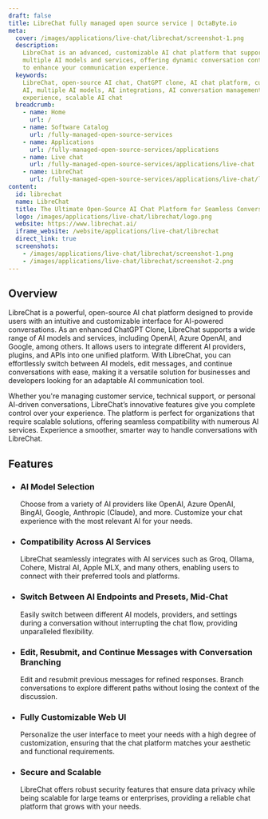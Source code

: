 ```yaml
---
draft: false
title: LibreChat fully managed open source service | OctaByte.io
meta:
  cover: /images/applications/live-chat/librechat/screenshot-1.png
  description:
    LibreChat is an advanced, customizable AI chat platform that supports
    multiple AI models and services, offering dynamic conversation control and integrations
    to enhance your communication experience.
  keywords:
    LibreChat, open-source AI chat, ChatGPT clone, AI chat platform, customizable
    AI, multiple AI models, AI integrations, AI conversation management, dynamic chat
    experience, scalable AI chat
  breadcrumb:
    - name: Home
      url: /
    - name: Software Catalog
      url: /fully-managed-open-source-services
    - name: Applications
      url: /fully-managed-open-source-services/applications
    - name: Live chat
      url: /fully-managed-open-source-services/applications/live-chat
    - name: LibreChat
      url: /fully-managed-open-source-services/applications/live-chat/librechat
content:
  id: librechat
  name: LibreChat
  title: The Ultimate Open-Source AI Chat Platform for Seamless Conversations
  logo: /images/applications/live-chat/librechat/logo.png
  website: https://www.librechat.ai/
  iframe_website: /website/applications/live-chat/librechat
  direct_link: true
  screenshots:
    - /images/applications/live-chat/librechat/screenshot-1.png
    - /images/applications/live-chat/librechat/screenshot-2.png
---
```


## Overview

LibreChat is a powerful, open-source AI chat platform designed to provide users with an intuitive and customizable interface for AI-powered conversations. As an enhanced ChatGPT Clone, LibreChat supports a wide range of AI models and services, including OpenAI, Azure OpenAI, and Google, among others. It allows users to integrate different AI providers, plugins, and APIs into one unified platform. With LibreChat, you can effortlessly switch between AI models, edit messages, and continue conversations with ease, making it a versatile solution for businesses and developers looking for an adaptable AI communication tool.

Whether you're managing customer service, technical support, or personal AI-driven conversations, LibreChat’s innovative features give you complete control over your experience. The platform is perfect for organizations that require scalable solutions, offering seamless compatibility with numerous AI services. Experience a smoother, smarter way to handle conversations with LibreChat.

## Features

- ### AI Model Selection

  Choose from a variety of AI providers like OpenAI, Azure OpenAI, BingAI, Google, Anthropic (Claude), and more. Customize your chat experience with the most relevant AI for your needs.

- ### Compatibility Across AI Services

  LibreChat seamlessly integrates with AI services such as Groq, Ollama, Cohere, Mistral AI, Apple MLX, and many others, enabling users to connect with their preferred tools and platforms.

- ### Switch Between AI Endpoints and Presets, Mid-Chat

  Easily switch between different AI models, providers, and settings during a conversation without interrupting the chat flow, providing unparalleled flexibility.

- ### Edit, Resubmit, and Continue Messages with Conversation Branching

  Edit and resubmit previous messages for refined responses. Branch conversations to explore different paths without losing the context of the discussion.

- ### Fully Customizable Web UI

  Personalize the user interface to meet your needs with a high degree of customization, ensuring that the chat platform matches your aesthetic and functional requirements.

- ### Secure and Scalable

  LibreChat offers robust security features that ensure data privacy while being scalable for large teams or enterprises, providing a reliable chat platform that grows with your needs.
